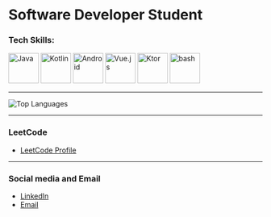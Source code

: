 # **Software Developer Student** 

### Tech Skills:
<p> 
  <img src="https://skillicons.dev/icons?i=java" alt="Java" width="60" height="60"/> 
  <img src="https://skillicons.dev/icons?i=kotlin" alt="Kotlin" width="60" height="60"/> 
  <img src="https://skillicons.dev/icons?i=androidstudio" alt="Android" width="60" height="60"/> 
  <img src="https://skillicons.dev/icons?i=vue" alt="Vue.js" width="60" height="60"/> 
  <img src="https://skillicons.dev/icons?i=ktor" alt="Ktor" width="60" height="60"/> 
  <img src="https://skillicons.dev/icons?i=bash" alt="bash" width="60" height="60"/>
</p>

---
![Top Languages](https://github-readme-stats.vercel.app/api/top-langs/?username=aibabroski&layout=compact&theme=tokyonight&hide_border=true)

---
### LeetCode
- [LeetCode Profile](https://leetcode.com/aibabroski/)

---

### Social media and Email
- [LinkedIn](https://www.linkedin.com/in/aibekmurat)
- [Email](mailto:mr.aibek.developer@gmail.com)
